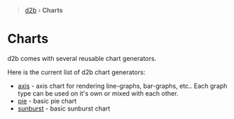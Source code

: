 > [d2b](../README.md) › **Charts**

# Charts

d2b comes with several reusable chart generators.

Here is the current list of d2b chart generators:

* [axis](axis.md) - axis chart for rendering line-graphs, bar-graphs, etc.. Each graph type can be used on it's own or mixed with each other.
* [pie](pie.md) - basic pie chart
* [sunburst](sunburst.md) - basic sunburst chart
